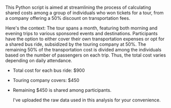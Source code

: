 This Python script is aimed at streamlining the process of calculating shared costs among a group of individuals who won tickets for a tour, from a company offering a 50% discount on transportation fees.

Here's the context: The tour spans a month, featuring both morning and evening trips to various sponsored events and destinations. Participants have the option to either cover their own transportation expenses or opt for a shared bus ride, subsidized by the touring company at 50%. The remaining 50% of the transportation cost is divided among the individuals based on the number of passengers on each trip. Thus, the total cost varies depending on daily attendance.

- Total cost for each bus ride: $900
- Touring company covers: $450
- Remaining $450 is shared among participants.

  I've uploaded the raw data used in this analysis for your convenience.
